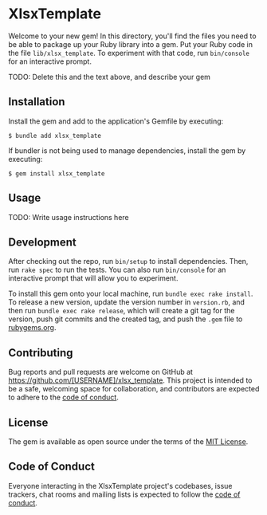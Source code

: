 # XlsxTemplate

Welcome to your new gem! In this directory, you'll find the files you need to be able to package up your Ruby library into a gem. Put your Ruby code in the file `lib/xlsx_template`. To experiment with that code, run `bin/console` for an interactive prompt.

TODO: Delete this and the text above, and describe your gem

## Installation

Install the gem and add to the application's Gemfile by executing:

    $ bundle add xlsx_template

If bundler is not being used to manage dependencies, install the gem by executing:

    $ gem install xlsx_template

## Usage

TODO: Write usage instructions here

## Development

After checking out the repo, run `bin/setup` to install dependencies. Then, run `rake spec` to run the tests. You can also run `bin/console` for an interactive prompt that will allow you to experiment.

To install this gem onto your local machine, run `bundle exec rake install`. To release a new version, update the version number in `version.rb`, and then run `bundle exec rake release`, which will create a git tag for the version, push git commits and the created tag, and push the `.gem` file to [rubygems.org](https://rubygems.org).

## Contributing

Bug reports and pull requests are welcome on GitHub at https://github.com/[USERNAME]/xlsx_template. This project is intended to be a safe, welcoming space for collaboration, and contributors are expected to adhere to the [code of conduct](https://github.com/[USERNAME]/xlsx_template/blob/master/CODE_OF_CONDUCT.md).

## License

The gem is available as open source under the terms of the [MIT License](https://opensource.org/licenses/MIT).

## Code of Conduct

Everyone interacting in the XlsxTemplate project's codebases, issue trackers, chat rooms and mailing lists is expected to follow the [code of conduct](https://github.com/[USERNAME]/xlsx_template/blob/master/CODE_OF_CONDUCT.md).
